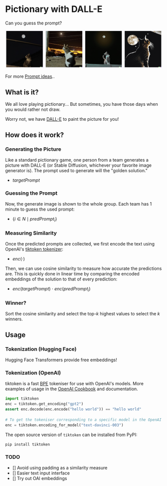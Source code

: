 # Pictionary with DALL-E 
Can you guess the prompt? 

![lonelyCat](assets/images/lonelyCat.jpg)

For more [Prompt ideas](https://twitter.com/BecomingCritter/status/1511808277490896903 )..

## What is it?
We all love playing pictionary... But sometimes, you have those days when you would rather not draw.

Worry not, we have [DALL-E](https://openai.com/dall-e-2/) to paint the picture for you!

## How does it work?
### Generating the Picture
Like a standard pictionary game, one person from a team generates a picture with DALL-E (or Stable Diffusion, whichever your favorite image generator is). The prompt used to generate will the "golden solution." 
- $targetPrompt$

### Guessing the Prompt
Now, the generate image is shown to the whole group. Each team has 1 minute  to guess the used prompt:
- $\{i \in N \mid predPrompt_{i}\}$


### Measuring Similarity
Once the predicted prompts are collected, we first encode the text using OpenAI's [tiktoken tokenizer](https://github.com/openai/tiktoken#readme):
- $enc(\cdot)$

Then, we can use cosine similarity to measure how accurate the predictions are. This is quickly done in linear time by comparing the encoded embeddings of the solution to that of every prediction: 
- $enc(targetPrompt)$   $\cdot$ $enc(predPrompt_{i})$

### Winner?
Sort the cosine similarity and select the top-$k$ highest values to select the $k$ winners.

## Usage


### Tokenization (Hugging Face)
Hugging Face Transformers provide free embeddings!

### Tokenization (OpenAI)
tiktoken is a fast [BPE](https://en.wikipedia.org/wiki/Byte_pair_encoding) tokeniser for use with OpenAI's models. More examples of usage in the [OpenAI Cookbook](https://github.com/openai/openai-cookbook/blob/main/examples/How_to_count_tokens_with_tiktoken.ipynb) and documentation.

```python
import tiktoken
enc = tiktoken.get_encoding("gpt2")
assert enc.decode(enc.encode("hello world")) == "hello world"

# To get the tokeniser corresponding to a specific model in the OpenAI API:
enc = tiktoken.encoding_for_model("text-davinci-003")
```

The open source version of `tiktoken` can be installed from PyPI:
```
pip install tiktoken
```


### TODO
- [] Avoid using padding as a similarity measure
- [] Easier text input interface
- [] Try out OAI embeddings

